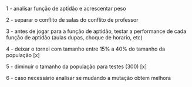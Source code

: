 1 - analisar função de aptidão e acrescentar peso

2 - separar o conflito de salas do conflito de professor

3 - antes de jogar para a função de aptidão, testar a performance de cada função de aptidão (aulas dupas, choque de horario, etc)

4 - deixar o tornei com tamanho entre 15% a 40% do tamanho da população [x]

5 - diminuir o tamanho da população para testes (300) [x]

6 - caso necessário analisar se mudando a mutação obtem melhora
